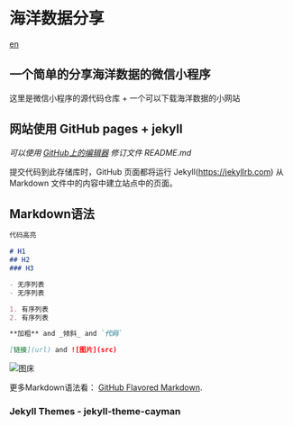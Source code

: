 # 海洋数据分享
[en](README_EN.md)
## 一个简单的分享海洋数据的微信小程序
这里是微信小程序的源代码仓库 + 一个可以下载海洋数据的小网站
## 网站使用 GitHub pages + jekyll

*可以使用 [GitHub上的编辑器](https://github.com/can-dy-jack/gh/edit/main/README.md) 修订文件 README.md*

提交代码到此存储库时，GitHub 页面都将运行 Jekyll(https://jekyllrb.com) 从 Markdown 文件中的内容中建立站点中的页面。

## Markdown语法

```markdown
代码高亮

# H1
## H2
### H3

- 无序列表
- 无序列表

1. 有序列表
2. 有序列表

**加粗** and _倾斜_ and `代码` 

[链接](url) and ![图片](src)
```
![图床](http://qnqn0qylz.hn-bkt.clouddn.com/shanghai.jpg)

更多Markdown语法看： [GitHub Flavored Markdown](https://guides.github.com/features/mastering-markdown/).

### Jekyll Themes - jekyll-theme-cayman